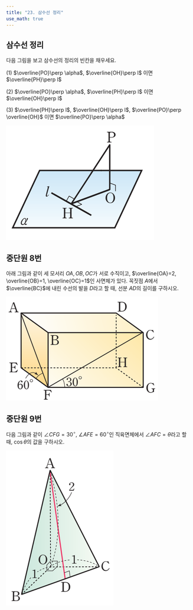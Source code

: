 ```yaml
---
title: "23. 삼수선 정리"
use_math: true
---
```


## 삼수선 정리

다음 그림을 보고 삼수선의 정리의 빈칸을 채우세요.

(1) $\overline{PO}\perp \alpha$, $\overline{OH}\perp l$ 이면 $\overline{PH}\perp l$

(2) $\overline{PO}\perp \alpha$, $\overline{PH}\perp l$ 이면 $\overline{OH}\perp l$

(3) $\overline{PH}\perp l$, $\overline{OH}\perp l$, $\overline{PO}\perp \overline{OH}$ 이면 $\overline{PO}\perp \alpha$

<img src="/assets/screenshot005 1.png"/>


## 중단원 8번

아래 그림과 같이 세 모서리 $OA, OB, OC$가 서로 수직이고, $\overline{OA}=2, \overline{OB}=1, \overline{OC}=1$인 사면체가 있다. 꼭짓점 $A$에서 $\overline{BC}$에 내린 수선의 발을 $D$라고 할 때, 선분 $AD$의 길이를 구하시오.

<img src="/assets/screenshot006 1.png"/>

## 중단원 9번

다음 그림과 같이 $\angle CFG=30^\circ$, $\angle AFE=60^\circ$인 직육면체에서 $\angle AFC=\theta$라고 할 때, $\cos\theta$의 값을 구하시오. 

<img src="/assets/screenshot007 1.png"/>